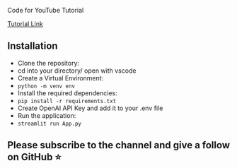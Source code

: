 Code for YouTube Tutorial 

[Tutorial Link](https://www.youtube.com/watch?v=WYzFzZg4YZI)

## Installation

- Clone the repository:
- cd into your directory/ open with vscode
- Create a Virtual Environment:
- `python -m venv env`
- Install the required dependencies:
- `pip install -r requirements.txt`
- Create OpenAI API Key and add it to your .env file
- Run the application:
- `streamlit run App.py`


## Please subscribe to the channel and give a follow on GitHub ⭐️
